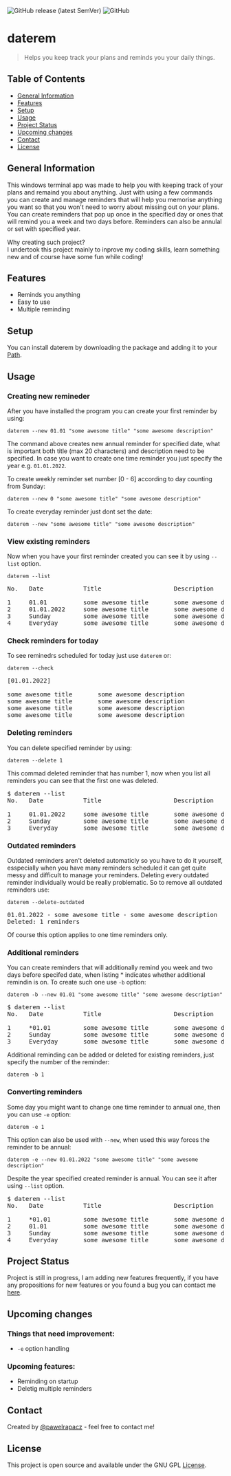 ![GitHub release (latest SemVer)](https://img.shields.io/github/v/release/pawelrapacz/daterem-console)
![GitHub](https://img.shields.io/github/license/pawelrapacz/daterem-console?color=greem)
# daterem

> Helps you keep track your plans and reminds you your daily things.

## Table of Contents
* [General Information](#general-information)
* [Features](#features)
* [Setup](#setup)
* [Usage](#usage)
* [Project Status](#project-status)
* [Upcoming changes](#upcoming-changes)
* [Contact](#contact)
* [License](#license)


## General Information
This windows terminal app was made to help you with keeping track of your plans and remaind you about anything.
Just with using a few commands you can create and manage reminders that will help you memorise anything you want so that you won't need to worry about missing out on your plans.
You can create reminders that pop up once in the specified day or ones that will remind you a week and two days before.
Reminders can also be annulal or set with specified year.

Why creating such project?<br>
I undertook this project mainly to inprove my coding skills, learn something new and of course have some fun while coding! 

<!-- 
## Technologies Used
- C++ -->


## Features
- Reminds you anything
- Easy to use
- Multiple reminding



## Setup
You can install daterem by downloading the package and adding it to your [Path](https://gist.github.com/nex3/c395b2f8fd4b02068be37c961301caa7).


## Usage

### Creating new remineder
After you have installed the program you can create your first reminder by using:

<pre><code>daterem --new 01.01 "some awesome title" "some awesome description"</code></pre>

The command above creates new annual reminder for specified date, what is important both title (max 20 characters) and description need to be specified.
In case you want to create one time reminder you just specify the year e.g. `01.01.2022`.

To create weekly reminder set number [0 - 6] according to day counting from Sunday:
<pre><code>daterem --new 0 "some awesome title" "some awesome description"</code></pre>

To create everyday reminder just dont set the date:
<pre><code>daterem --new "some awesome title" "some awesome description"</code></pre>


### View existing reminders
Now when you have your first reminder created you can see it by using `--list` option.
<pre><code>daterem --list</code></pre>
<pre>
No.   Date           Title                    Description

1     01.01          some awesome title       some awesome description
2     01.01.2022     some awesome title       some awesome description
3     Sunday         some awesome title       some awesome description
4     Everyday       some awesome title       some awesome description
</pre>

### Check reminders for today
To see reminedrs scheduled for today just use `daterem` or:
<pre><code>daterem --check</code></pre>
<pre>
[01.01.2022]

some awesome title       some awesome description
some awesome title       some awesome description
some awesome title       some awesome description
some awesome title       some awesome description
</pre>

### Deleting reminders
You can delete specified reminder by using:
<pre><code>daterem --delete 1</code></pre>
This commad deleted reminder that has number 1, now when you list all reminders you can see that the first one was deleted.
<pre>
$ daterem --list
No.   Date           Title                    Description

1     01.01.2022     some awesome title       some awesome description
2     Sunday         some awesome title       some awesome description
3     Everyday       some awesome title       some awesome description
</pre>

### Outdated reminders
Outdated reminders aren't deleted automaticly so you have to do it yourself, esspecially when you have many reminders scheduled it can get quite messy and difficult to manage your reminders. Deleting every outdated reminder individually would be really problematic. So to remove all outdated reminders use:
<pre><code>daterem --delete-outdated</code></pre>
<pre>
01.01.2022 - some awesome title - some awesome description
Deleted: 1 reminders
</pre>
Of course this option applies to one time reminders only.

### Additional reminders
You can create reminders that will additionally remind you week and two days before specifed date, when listing * indicates whether additional remindin is on. To create such one use `-b` option:
<pre><code>daterem -b --new 01.01 "some awesome title" "some awesome description"</code></pre>

<pre>
$ daterem --list
No.   Date           Title                    Description

1     *01.01         some awesome title       some awesome description
2     Sunday         some awesome title       some awesome description
3     Everyday       some awesome title       some awesome description
</pre>

Additional reminding can be added or deleted for existing reminders, just specify the number of the reminder:
<pre><code>daterem -b 1</code></pre>


### Converting reminders
Some day you might want to change one time reminder to annual one, then you can use `-e` option:
<pre><code>daterem -e 1</code></pre>
This option can also be used with `--new`, when used this way forces the reminder to be annual:
<pre><code>daterem -e --new 01.01.2022 "some awesome title" "some awesome description"</code></pre>
Despite the year specified created reminder is annual. You can see it after using `--list` option.
<pre>
$ daterem --list
No.   Date           Title                    Description

1     *01.01         some awesome title       some awesome description
2     01.01          some awesome title       some awesome description
3     Sunday         some awesome title       some awesome description
4     Everyday       some awesome title       some awesome description 
</pre>


## Project Status
Project is still in progress, I am adding new features frequently, if you have any propositions for new features or you found a bug you can contact me [here](#contact).


## Upcoming changes

### Things that need improvement:
- `-e` option handling

### Upcoming features:
- Reminding on startup
- Deletig multiple reminders



## Contact
Created by [@pawelrapacz](https://github.com/pawelrapacz/) - feel free to contact me!



## License
This project is open source and available under the GNU GPL [License](LICENSE).<br>
